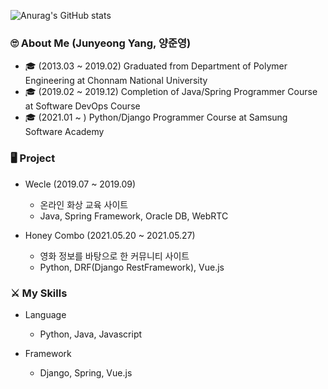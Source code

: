 ![Anurag's GitHub stats](https://github-readme-stats.vercel.app/api?username=wnsdud4197&show_icons=true&theme=radical)

### 🙄 About Me (Junyeong Yang, 양준영)

- 🎓 (2013.03 ~ 2019.02) Graduated from Department of Polymer Engineering at Chonnam National University
- 🎓 (2019.02 ~ 2019.12) Completion of Java/Spring Programmer Course at Software DevOps Course
- 🎓 (2021.01 ~ ) Python/Django Programmer Course at Samsung Software Academy




### 🖥️ Project

- Wecle (2019.07 ~ 2019.09)

   - 온라인 화상 교육 사이트
   - Java, Spring Framework, Oracle DB, WebRTC

- Honey Combo (2021.05.20 ~ 2021.05.27)

   - 영화 정보를 바탕으로 한 커뮤니티 사이트
   - Python, DRF(Django RestFramework), Vue.js

  

### ⚔ My Skills

- Language
   - Python, Java, Javascript

- Framework
   - Django, Spring, Vue.js



